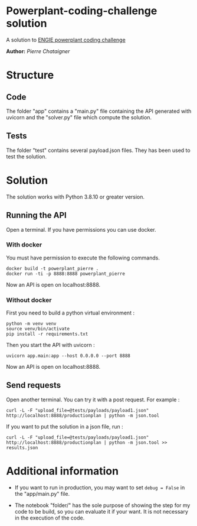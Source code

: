 Powerplant-coding-challenge solution
==============
A solution to 
<a href="https://github.com/gem-spaas/powerplant-coding-challenge">ENGIE powerplant coding challenge</a> 

**Author:** *Pierre Chataigner*
 

# Structure

## Code
The folder "app" contains a "main.py" file containing the API generated with uvicorn and the "solver.py" file which compute the solution.

## Tests
The folder "test" contains several payload.json files. They has been used to test the solution.


# Solution
The solution works with Python 3.8.10 or greater version.

## Running the API 
Open a terminal. If you have permissions you can use docker.
### With docker
You must have permission to execute the following commands.
```
docker build -t powerplant_pierre .
docker run -ti -p 8888:8888 powerplant_pierre
```
Now an API is open on localhost:8888.


### Without docker
First you need to build a python virtual environment :
```
python -m venv venv
source venv/bin/activate
pip install -r requirements.txt
```
Then you start the API with uvicorn :
```
uvicorn app.main:app --host 0.0.0.0 --port 8888
```
Now an API is open on localhost:8888.

## Send requests
Open another terminal. 
You can try it with a post request. For example :
```
curl -L -F "upload_file=@tests/payloads/payload1.json" http://localhost:8888/productionplan | python -m json.tool 
```

If you want to put the solution in a json file, run :
```
curl -L -F "upload_file=@tests/payloads/payload1.json" http://localhost:8888/productionplan | python -m json.tool >> results.json
```



# Additional information

- If you want to run in production, you may want to set ```debug = False``` in the "app/main.py" file.

- The notebook "folder/" has the sole purpose of showing the step for my code to be build, so you can evaluate it if your want. It is not necessary in the execution of the code.

